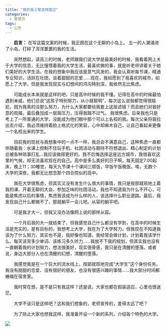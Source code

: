 ```yaml
---
title: "我的高三曾这样度过"
categories:
  - 管理员
tags:
  - 公告
---
```


&emsp;&emsp;**启言：** 在写这篇文案的时候，我正困在这个无聊的小岛上。 五一的人潮涌进了小岛，打碎了浑浑噩噩的我的生活。

&emsp;&emsp;突然想起，读高三的时候，老师跟我们说大学是最美好的时候，我看着网上关于大学的信息，无比憧憬着我的大学生活，最喜欢做的事，就是听老师讲着关于她们美好的大学生活。在我的想象中我应该是意气风发的，我会认真听每节课，精通专业知识，活跃在社团，谈着甜甜的恋爱……现在，我如愿到了我喜欢的城市，如愿上了大学，但是我发现现实与幻想间的鸿沟特别深，我依然无比焦虑。

&emsp;&emsp;可能成长本来就是这样的吧，只是高中时候的我不懂。记得在高中的时候最怕遇到亲戚，他们总说“这孩子特别努力，从小就聪明”，每次这么说我都觉得很尴尬，因为我真的没那么努力，为什么大家都要给我套上这层滤镜？而且她们对我好意的祝福，最后叠加成一层层压力，压得我踹不过气。 我很焦虑。后来我也只是考上了一所普通的大学，没能成为他们眼中那个可以上名校的我。每次父亲将我拉出去介绍，我必须维持着脸上格式化的笑容，心中却麻木自己，让自己看起来更像一个名校出来的学生。 

&emsp;&emsp;目前我的现状与我想象中的一点不一样，我总会不满意自己，这种焦虑一直都伴随着我：水课上控制不住玩手机、社团活动与期待不符想退出、精心制定的计划总被各种琐事打乱...我应该做得更好的。我不后悔选择这座远方城市，我很喜欢这里的气候，却无法喜欢现在的自己。高中是多么美好的日子啊，每天固定7:00起床，晚上11；30睡觉，每天九节课十个课间三顿饭，早饭午饭晚饭。唉，无数个大学的深夜，我都无比想念那个四合院似的高中。

&emsp;&emsp;我在大学很焦虑，但其实又没有发生什么很大的事情，我只是按部就班地上着我的课、开着无聊的大会、参加乏味的社团活动，我也不知道我为什么不开心，可能是焦虑以后的事情，焦虑我该成为什么样的人，该选择什么职业道路。最后，我发现自己什么都做不了，那就躺平一会儿吧。从容的躺平吧。

&emsp;&emsp;可是我才大一，但我又没办法像网上说的那样从容。

&emsp;&emsp;一个月后我的大一就结束了，但我感觉自己什么都没有学到，在高中的时候生活是充实的，是有目标的，我想考上大学，我在为了大学努力。但我现在不知道我该为了什么努力，其实也不是，我好像也知道。我经常会做计划，计划着我该学什么、每天该背多少单词、该练习多久听力……我放不下我的规划，但其实我也没有一直朝着我的计划努力，想法很美好，现实很骨感，我只是在清醒的堕落。或者说，身边大部分人也在清醒的幻想，清醒的堕落。

&emsp;&emsp;我感觉我是在一个巨大的流水线上，按部就班地完成“大学生”这个身份任务。我没有甜甜的恋爱、没有很好的朋友、也没有很感兴趣的事情……我大部分时间都蜷缩在宿舍里。

&emsp;&emsp;我时常在想，是不是只有我这样？还是说，大家也都在假装适应，心里也很迷茫。

&emsp;&emsp;大学不该只是这样吧？这和我们想象的，老师宣传的，差得太远了吧？

&emsp;&emsp;为了防止大家也想我这样，我准备开设一个新的系列，介绍各个特色的大学。

![](https://ssmemory.github.io/assets/userimages/GuanYuDaXue_img0.jpg)